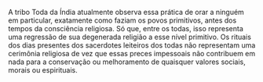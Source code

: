 ﻿A tribo Toda da Índia atualmente observa essa prática de orar a ninguém em particular, exatamente como faziam os povos primitivos, antes dos tempos da consciência religiosa. Só que, entre os todas, isso representa uma regressão de sua degenerada religião a esse nível primitivo. Os rituais dos dias presentes dos sacerdotes leiteiros dos todas não representam uma cerimônia religiosa de vez que essas preces impessoais não contribuem em nada para a conservação ou melhoramento de quaisquer valores sociais, morais ou espirituais.